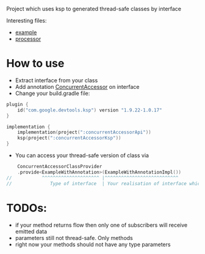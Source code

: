 Project which uses ksp to generated thread-safe classes by interface

Interesting files:
- [example](sandbox/src/main/kotlin/com/example/sandbox/Example.kt)
- [processor](concurrentAccessorKsp/src/main/kotlin/concurrentAccessor/CASymbolProcessor.kt)

# How to use

- Extract interface from your class
- Add annotation [ConcurrentAccessor](concurrentAccessorApi/src/main/kotlin/ConcurrentAccessor.kt) on interface
- Change your build.gradle file:
```kotlin
plugin {
    id("com.google.devtools.ksp") version "1.9.22-1.0.17"
}

implementation {
    implementation(project(":concurrentAccessorApi"))
    ksp(project(":concurrentAccessorKsp"))
}
```
- You can access your thread-safe version of class via 
```kotlin
    ConcurrentAccessorClassProvider
    .provide<ExampleWithAnnotation>(ExampleWithAnnotationImpl())
//           ^^^^^^^^^^^^^^^^^^^^^ |^^^^^^^^^^^^^^^^^^^^^^^^^^^
//              Type of interface  | Your realisation of interface which methods will be called thead-safely
``` 

# TODOs:

- if your method returns flow then only one of subscribers will receive emitted data
- parameters still not thread-safe. Only methods
- right now your methods should not have any type parameters
